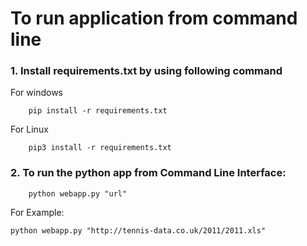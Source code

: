 # To run application from command line

### 1. Install requirements.txt by using following command

For windows

```
    pip install -r requirements.txt
```
For Linux

```
    pip3 install -r requirements.txt
```
### 2. To run the python app from Command Line Interface:

```
    python webapp.py "url"

```
For Example:
```
python webapp.py "http://tennis-data.co.uk/2011/2011.xls"

```



